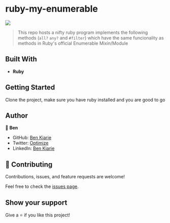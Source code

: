# ruby-my-enumerable
![](https://img.shields.io/badge/Microverse-blueviolet)

> This repo hosts a nifty ruby program implements the following methods (`all?` `any?` and `#filter`) 
> which have the same funcionality as methods in Ruby's official Enumerable Mixin/Module

## Built With

- **Ruby**
  
## Getting Started

Clone the project, make sure you have ruby installed and you are good to go

## Author

👤 **Ben**

- GitHub: [Ben Kiarie](https://github.com/Benmuiruri)
- Twitter: [Optimize](https://twitter.com/_optimize)
- LinkedIn: [Ben Kiarie](https://www.linkedin.com/in/benjamin-kiarie-180b66149/)

## 🤝 Contributing

Contributions, issues, and feature requests are welcome!

Feel free to check the [issues page](https://github.com/Benmuiruri/my-enumerable/issues).

## Show your support

Give a ⭐️ if you like this project!